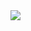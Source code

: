 <img src="https://readme-typing-svg.herokuapp.com?font=Fira+Code&duration=1000&pause=500&color=39FF14&center=true&vCenter=true&multiline=true&width=1000&lines=Hi%2C+I'm+Arvind!;CTF+Player+%7C+Pentester+%F0%9F%94%91;Hacking+the+Planet+%F0%9F%94%AF;Flag+Found%3A+%7BArv1nd_Pwn3d_It%7D;Exploit.+Capture.+Repeat.">
